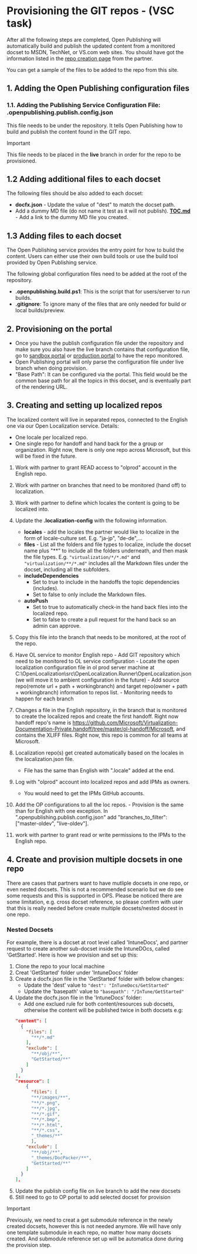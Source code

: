 # Provisioning the GIT repos - (VSC task)

After all the following steps are completed, Open Publishing will automatically build and publish the updated content from a monitored docset to MSDN, TechNet, or VS.com web sites. You should have got the information listed in the [repo creation page](../partnerdocs/repo-creation.md) from the partner.

You can get a sample of the files to be added to the repo from this site.
 
## 1. Adding the Open Publishing configuration files

### 1.1. Adding the Publishing Service Configuration File: .openpublishing.publish.config.json
This file needs to be under the repository. It tells Open Publishing how to build and publish the content found in the GIT repo.

> [!IMPORTANT]
> This file needs to be placed in the **live** branch in order for the repo to be provisioned.


## 1.2 Adding additional files to each docset

The following files should be also added to each docset:

  - **docfx.json** - Update the value of "dest" to match the docset path. 
  - Add a dummy MD file (do not name it test as it will not publish). 
  **[TOC.md](../partnerdocs/repo-config.md#TOC-md)** - Add a link to the dummy MD file you created.
 
## 1.3 Adding files to each docset
The Open Publishing service provides the entry point for how to build the content. Users can either use their own build tools or use the build tool provided by Open Publishing service.

The following global configuration files need to be added at the root of the repository.

- **.openpublishing.build.ps1**: This is the script that for users/server to run builds.
- **.gitignore**: To ignore many of the files that are only needed for build or local builds/preview.

## 2. Provisioning on the portal
- Once you have the publish configuration file under the repository and make sure you also have the live branch contains that configuration file, go to [sandbox portal](https://op-portal-sandbox.azurewebsites.net/) or [production portal](https://op-portal-prod.azurewebsites.net) to have the repo monitored.
- Open Publishing portal will only parse the configuration file under live branch when doing provision.
- "Base Path": It can be configured via the portal. This field would be the common base path for all the topics in this docset, and is eventually part of the rendering URL.

## 3. Creating and setting up localized repos
The localized content will live in separated repos, connected to the English one via our Open Localization service. Details:
- One locale per localized repo.
- One single repo for handoff and hand back for the a group or organization. Right now, there is only one repo across Microsoft, but this will be fixed in the future.  
 
 1. Work with partner to grant READ access to "olprod" account in the English repo.
 2. Work with partner on branches that need to be monitored (hand off) to localization.
 3. Work with partner to define which locales the content is going to be localized into.
 4. Update the **.localization-config** with the following information.
 
	- **locales** - add the locales the partner would like to localize in the form of locale-culture set. E.g. "ja-jp", "de-de",...
	- **files** - List all the folders and file types to localize, include the docset name plus "**" to include all the folders underneath, and then mask the file types. E.g. `"virtualization/*/*.md"` and `"virtualization/**/*.md"` includes all the Markdown files under the docset, including all the subfolders.
	- **includeDependencies**
		- Set to true to include in the handoffs the topic dependencies (includes). 
		- Set to false to only include the Markdown files.
	- **autoPush**
		- Set to true to automatically check-in the hand back files into the localized repo.
		- Set to false to create a pull request for the hand back so an admin can approve.

 5. Copy this file into the branch that needs to be monitored, at the root of the repo.
 6. Have OL service to monitor English repo
		- Add GIT repository which need to be monitored to OL service configuration
			- Locate the open localization configuration file in ol prod server machine at C:\OpenLocalization\src\OpenLocalization.Runner\OpenLocalization.json (we will move it to ambient configuration in the future)
			- Add source repo(remote url + path + workingbranch) and target repo(owner + path + workingbranch) information to repos list.
		- Monitoring needs to happen for each branch
 7. Changes a file in the English repository, in the branch that is monitored to create the localized repos and create the first handoff. Right now handoff repo's name is https://github.com/Microsoft/Virtualization-Documentation-Private.handoff/tree/master/ol-handoff/Microsoft, and contains the XLIFF files. Right now, this repo is common for all teams at Microsoft.
 8. Localization repo(s) get created automatically based on the locales in the localization.json file.
	- File has the same than English with ".locale" added at the end.
 9. Log with "olprod" account into localized repos and add IPMs as owners.
 	- You would need to get the IPMs GitHub accounts.
 10. Add the OP configurations to all the loc repos.
	- Provision is the same than for English with one exception. In ".openpublishing.publish.config.json" add "branches_to_filter": ["master-oldev", "live-oldev"].
 11. work with partner to grant read or write permissions to the IPMs to the English repo.

## 4. Create and provision multiple docsets in one repo 
There are cases that partners want to have mutliple docsets in one repo, or even nested docsets. This is not a recommended scenario but we do see some requests and this is supported in OPS. Please be noticed there are  some limitation, e.g. cross docset reference, so please confirm with user that this is really needed before create multiple docsets/nested docest in one repo.

### Nested Docsets
For example, there is a docset at root level called 'IntuneDocs', and partner request to create another sub-docset inside the IntuneDOcs, called 'GetStarted'. Here is how we provision and set up this:
1. Clone the repo to your local machine
2. Creat 'GetStarted' folder under 'IntuneDocs' folder
3. Create a docfx.json file in the 'GetStarted' folder with below changes:
    - Update the 'dest' value to `"dest": "InTuneDocs/GetStarted"`
    - Update the 'basepath' value to `"basepath": "/InTune/GetStarted"`
4. Update the docfx.json file in the 'IntuneDocs' folder:
    - Add one exclued rule for both content/resources sub docsets, otherwise the content will be published twice in both docsets e.g:
    ```json
    "content": [
      {
        "files": [
          "**/*.md"
        ],
        "exclude": [
          "**/obj/**",
          "GetStarted/**"      
        ]
      }
    ],
    "resource": [
        {
          "files": [
          "**/images/**", 
          "**/*.png",
          "**/*.jpg",
          "**/*.gif",
          "**/*.bmp",
          "**/*.html",
          "**/*.css",
          "_themes/**"
          ],
        "exclude": [
          "**/obj/**",
          "_themes/DocPacker/**",
          "GetStarted/**"  
        ]
      }
    ],
    ```
 5. Update the publish config file on live branch to add the new docsets
 6. Still need to go to OP portal to add selected docset for provision 
 
 > [!IMPORTANT]
> Previously, we need to creat a get submodule reference in the newly created docsets, however this is not needed anymore. We will have only one template submodule in each repo, no matter how many docsets created. And submodule reference set up will be automatica done during the provision step. 
